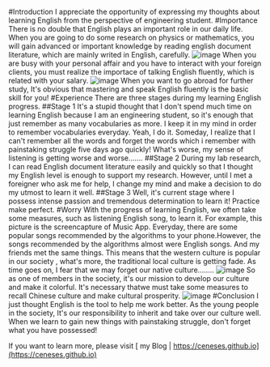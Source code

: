 #Introduction
I appreciate the opportunity of expressing my thoughts about learning English from the perspective of engineering student.
#Importance
There is no double that English plays an important role in our daily life. When you are going to do some research on physics or mathematics, you will gain advanced or important knowledge by reading english document literature, which are mainly writed in English,  carefully.
![image](/storage/emulated/0/Pictures/Screenshots/mathematics.jpg)
When you are busy with your personal affair and you have to interact with your foreign clients, you must realize the importace of talking English fluently, which is related with your salary. 
![image](/storage/emulated/0/Pictures/Screenshots/商务英语.jpg)
When you want to go abroad for further study, It's obvious that mastering and speak English fluently is the basic skill for you!
#Experience
There are three stages during my learning English progress.
##Stage 1
It's a stupid thought that I don't spend much time on learning English because I am an engineering student,
so it's enough that just remember as many vocabularies as more.
I keep it in my mind in order to remember vocabularies everyday. Yeah, I do it. Someday, I realize that I can't remember all the words and forget the words which i remember with painstaking struggle five days ago quickly!  What's worse, my sense of listening is getting worse and worse.......
##Stage 2
During my lab research, I can read English document literature easily and quickly so that I thought my English level is enough to support my research. However, until I met a foreigner who ask me for help, I change my mind and make a decision to do my utmost to learn it well.
##Stage 3
Well, it's current stage where I possess intense passion and tremendous determination to learn it! Practice make perfect.
#Worry
With the progress of learning English, we often take some measures, such as listening English song, to learn it. For example, this picture is the screencapture of Music App. Everyday, there are some popular songs recommended by the algorithms to your phone.However, the songs recommended by the algorithms almost were English songs. And my friends met the same things. This means that the western culture is popular in our society , what's more, the traditional local culture is getting fade. As time goes on, I fear that we may forget our native culture........
![image](/storage/emulated/0/Pictures/Screenshots/音乐.jpg)
So as one of members in the society, it's our mission to develop our culture and make it colorful. It's necessary thatwe must take some measures to recall Chinese culture and make cultural prosperity.
![image](/storage/emulated/0/Pictures/Screenshots/汉字.jpg)
#Conclusion
I just thought English is the tool to help me work better. As the young people in the society, It's our responsibility to inherit and take over our culture well.
When we learn to gain new things with painstaking struggle, don't forget what you have possessed!

If you want to learn more, please visit  [ my Blog | https://ceneses.github.io](https://ceneses.github.io)
